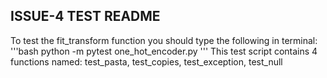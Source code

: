 ## ISSUE-4 TEST README
To test the fit_transform function you should type the following in terminal:
'''bash
python -m pytest one_hot_encoder.py
'''
This test script contains 4 functions named:
test_pasta, test_copies, test_exception, test_null